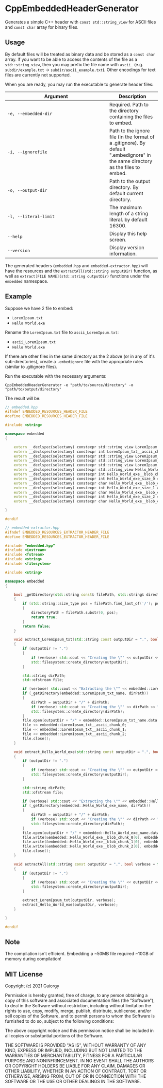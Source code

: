 # CppEmbeddedHeaderGenerator

 Generates a simple C++ header with `const std::string_view` for ASCII files and `const char` array for binary files.

## Usage

By default files will be treated as binary data and be stored as a `const char` array. If you want to be able to access the contents of the file as a `std::string_view`, then you may prefix the file name with `ascii_` (e.g. `subdir/example.txt` -> `subdir/ascii_example.txt`). Other encodings for text files are currently not supported.

When you are ready, you may run the executable to generate header files:

| <div style="width:20em">Argument</div> | Description
| - | - |
| `-e, --embedded-dir` | Required. Path to the directory containing the files to embed. |
| `-i, --ignorefile` | Path to the ignore file (in the format of a .gitignore). By default ".embedignore" in the same directory as the files to embed. |
| `-o, --output-dir` | Path to the output directory. By default current directory. |
| `-l, --literal-limit` | The maximum length of a string literal. by default 16300. |
| `--help` | Display this help screen. |
| `--version` | Display version information. |

The generated headers (`embedded.hpp` and `embedded-extractor.hpp`) will have the resources and the `extractAll(std::string outputDir)` function, as well as `extract[FILE NAME](std::string outputDir)` functions under the `embedded` namespace.

## Example

Suppose we have 2 file to embed:

- `LoremIpsum.txt`
- `Hello World.exe`

Rename the `LoremIpsum.txt` file to `ascii_LoremIpsum.txt`:

- `ascii_LoremIpsum.txt`
- `Hello World.exe`

If there are other files in the same directory as the 2 above (or in any of it's sub-directories), create a `.embedignore` file with the appropriate rules (similar to .gitignore files).

Run the executable with the necessary arguments:

`CppEmbeddedHeaderGenerator -e "path/to/source/directory" -o "path/to/output/directory"`

The result will be:

```cpp
// embedded.hpp
#ifndef EMBEDDED_RESOURCES_HEADER_FILE
#define EMBEDDED_RESOURCES_HEADER_FILE

#include <string>

namespace embedded
{

    extern __declspec(selectany) constexpr std::string_view LoremIpsum_txt_name = std::string_view("LoremIpsum.txt");
    extern __declspec(selectany) constexpr int LoremIpsum_txt__ascii_chunks = 3;
    extern __declspec(selectany) constexpr std::string_view LoremIpsum_txt__ascii_chunk_0 = std::string_view("\n\nLorem ipsum dolor...");
    extern __declspec(selectany) constexpr std::string_view LoremIpsum_txt__ascii_chunk_1 = std::string_view("Suspendisse condimentum cursus...");
    extern __declspec(selectany) constexpr std::string_view LoremIpsum_txt__ascii_chunk_2 = std::string_view("Vivamus sodales fringilla...");
    extern __declspec(selectany) constexpr std::string_view Hello_World_name = std::string_view("Hello World.exe");
    extern __declspec(selectany) constexpr int Hello_World_exe__blob_chunks = 3;
    extern __declspec(selectany) constexpr int Hello_World_exe_size_0 = 16301;
    extern __declspec(selectany) constexpr char Hello_World_exe__blob_chunk_0[16302] = "MZ\x90\0\x3\0\0\0\x4\0\0\0\xFF...";
    extern __declspec(selectany) constexpr int Hello_World_exe_size_1 = 16301;
    extern __declspec(selectany) constexpr char Hello_World_exe__blob_chunk_1[16302] = "\x8B\xFBH\x8B\xD6H\xFM\xF8H...";
    extern __declspec(selectany) constexpr int Hello_World_exe_size_2 = 16301;
    extern __declspec(selectany) constexpr char Hello_World_exe__blob_chunk_2[16302] = "\x18I\x89s WATAUAVAWH\x81\xEC..."

}

#endif
```

```cpp
// embedded-extractor.hpp
#ifndef EMBEDDED_RESOURCES_EXTRACTOR_HEADER_FILE
#define EMBEDDED_RESOURCES_EXTRACTOR_HEADER_FILE

#include "embedded.hpp"
#include <iostream>
#include <fstream>
#include <string>
#include <filesystem>

#include <string>

namespace embedded
{

    bool _getDirectory(std::string const& filePath, std::string& directoryPath)
    {
        if (std::string::size_type pos = filePath.find_last_of('/'); pos != std::string::npos)
        {
            directoryPath = filePath.substr(0, pos);
            return true;
        }
        return false;
    }

    void extract_LoremIpsum_txt(std::string const outputDir = ".", bool verbose = false)
    {
        if (outputDir != ".")
        {
            if (verbose) std::cout << "Creating the \"" << outputDir << "\" directory." << std::endl;
            std::filesystem::create_directory(outputDir);
        }

        std::string dirPath;
        std::ofstream file;

        if (verbose) std::cout << "Extracting the \"" << embedded::LoremIpsum_txt_name << "\" resource file." << std::endl;
        if (_getDirectory(embedded::LoremIpsum_txt_name, dirPath))
        {
            dirPath = outputDir + "/" + dirPath;
            if (verbose) std::cout << "Creating the \"" << dirPath << "\" directory." << std::endl;
            std::filesystem::create_directory(dirPath);
        }
        file.open(outputDir + "/" + embedded::LoremIpsum_txt_name.data());
        file << embedded::LoremIpsum_txt__ascii_chunk_0;
        file << embedded::LoremIpsum_txt__ascii_chunk_1;
        file << embedded::LoremIpsum_txt__ascii_chunk_2;
        file.close();
    }

    void extract_Hello_World_exe(std::string const outputDir = ".", bool verbose = false)
    {
        if (outputDir != ".")
        {
            if (verbose) std::cout << "Creating the \"" << outputDir << "\" directory." << std::endl;
            std::filesystem::create_directory(outputDir);
        }

        std::string dirPath;
        std::ofstream file;

        if (verbose) std::cout << "Extracting the \"" << embedded::Hello_World_exe_name << "\" resource file." << std::endl;
        if (_getDirectory(embedded::Hello_World_exe_name, dirPath))
        {
            dirPath = outputDir + "/" + dirPath;
            if (verbose) std::cout << "Creating the \"" << dirPath << "\" directory." << std::endl;
            std::filesystem::create_directory(dirPath);
        }
        file.open(outputDir + "/" + embedded::Hello_World_exe_name.data(), std::ios::out | std::ios::binary);
        file.write(&embedded::Hello_World_exe__blob_chunk_0[0], embedded::Hello_World_exe_size_0);
        file.write(&embedded::Hello_World_exe__blob_chunk_1[0], embedded::Hello_World_exe_size_1);
        file.write(&embedded::Hello_World_exe__blob_chunk_2[0], embedded::Hello_World_exe_size_2);
        file.close();
    }

    void extractAll(std::string const outputDir = ".", bool verbose = false)
    {
        if (outputDir != ".")
        {
            if (verbose) std::cout << "Creating the \"" << outputDir << "\" directory." << std::endl;
            std::filesystem::create_directory(outputDir);
        }

        extract_LoremIpsum_txt(outputDir, verbose);
        extract_Hello_World_exe(outputDir, verbose);
    }

}

#endif
```

## Note

The compilation isn't efficient. Embedding a ~50MB file required ~10GB of memory during compilation!

## MIT License

Copyright (c) 2021 Guiorgy

Permission is hereby granted, free of charge, to any person obtaining a copy
of this software and associated documentation files (the "Software"), to deal
in the Software without restriction, including without limitation the rights
to use, copy, modify, merge, publish, distribute, sublicense, and/or sell
copies of the Software, and to permit persons to whom the Software is
furnished to do so, subject to the following conditions:

The above copyright notice and this permission notice shall be included in all
copies or substantial portions of the Software.

THE SOFTWARE IS PROVIDED "AS IS", WITHOUT WARRANTY OF ANY KIND, EXPRESS OR
IMPLIED, INCLUDING BUT NOT LIMITED TO THE WARRANTIES OF MERCHANTABILITY,
FITNESS FOR A PARTICULAR PURPOSE AND NONINFRINGEMENT. IN NO EVENT SHALL THE
AUTHORS OR COPYRIGHT HOLDERS BE LIABLE FOR ANY CLAIM, DAMAGES OR OTHER
LIABILITY, WHETHER IN AN ACTION OF CONTRACT, TORT OR OTHERWISE, ARISING FROM,
OUT OF OR IN CONNECTION WITH THE SOFTWARE OR THE USE OR OTHER DEALINGS IN THE
SOFTWARE.

